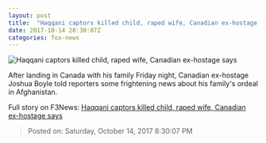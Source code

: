```yaml
---
layout: post
title:  "Haqqani captors killed child, raped wife, Canadian ex-hostage says"
date: 2017-10-14 20:30:07Z
categories: fox-news
---
```


![Haqqani captors killed child, raped wife, Canadian ex-hostage says](http://a57.foxnews.com/images.foxnews.com/content/fox-news/world/2017/10/15/haqqani-captors-killed-child-raped-wife-canadian-ex-hostage-says/_jcr_content/article-text/article-par-8/inline_spotlight_ima/image.img.jpg/612/344/1507957639532.jpg?ve=1&tl=1)

After landing in Canada with his family Friday night, Canadian ex-hostage Joshua Boyle told reporters some frightening news about his family's ordeal in Afghanistan.


Full story on F3News: [Haqqani captors killed child, raped wife, Canadian ex-hostage says](http://www.f3nws.com/n/BxDqaC)

> Posted on: Saturday, October 14, 2017 8:30:07 PM

